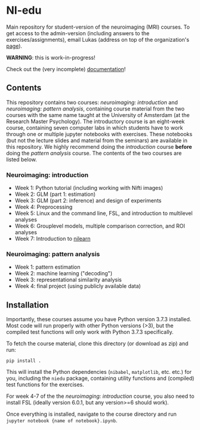 # NI-edu
Main repository for student-version of the neuroimaging (MRI) courses. To get access to the admin-version (including answers to the exercises/assignments), email Lukas (address on top of the organization's [page](https://github.com/Neuroimaging-UvA)).

**WARNING**: this is work-in-progress!

Check out the (very incomplete) [documentation](https://neuroimaging-uva.github.io/NI-edu/)!

## Contents
This repository contains two courses: *neuroimaging: introduction* and *neuroimaging: pattern analysis*, containing course material from the two courses with the same name taught at the University of Amsterdam (at the Research Master Psychology). The introductory course is an eight-week course, containing seven computer labs in which students have to work through one or multiple jupyter notebooks with exercises. These notebooks (but not the lecture slides and material from the seminars) are available in this repository. We highly recommend doing the *introduction* course **before** doing the *pattern analysis* course. The contents of the two courses are listed below.

### Neuroimaging: introduction
* Week 1: Python tutorial (including working with Nifti images)
* Week 2: GLM (part 1: estimation)
* Week 3: GLM (part 2: inference) and design of experiments
* Week 4: Preprocessing
* Week 5: Linux and the command line, FSL, and introduction to multilevel analyses 
* Week 6: Grouplevel models, multiple comparison correction, and ROI analyses
* Week 7: Introduction to [nilearn](https://nilearn.github.io/)

### Neuroimaging: pattern analysis
* Week 1: pattern estimation
* Week 2: machine learning ("decoding")
* Week 3: representational similarity analysis
* Week 4: final project (using publicly available data)

## Installation
Importantly, these courses assume you have Python version 3.7.3 installed. Most code will run properly with other Python versions (>3), but the compiled test functions will only work with Python 3.7.3 specifically.

To fetch the course material, clone this directory (or download as zip) and run:

```
pip install .
```

This will install the Python dependencies (`nibabel`, `matplotlib`, etc. etc.) for you, including the `niedu` package, containing utility functions and (compiled) test functions for the exercises.

For week 4-7 of the the *neuroimaging: introduction* course, you also need to install FSL (ideally version 6.0.1, but any version>=6 should work).

Once everything is installed, navigate to the course directory and run `jupyter notebook {name of notebook}.ipynb`.

